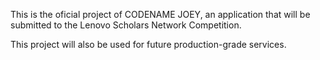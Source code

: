 This is the oficial project of CODENAME JOEY, an application that will be submitted to the Lenovo Scholars Network Competition.

This project will also be used for future production-grade services.